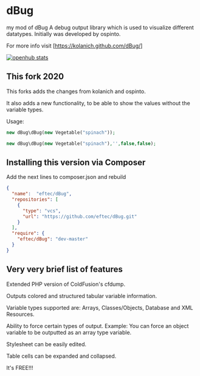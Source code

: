 dBug
====
my mod of dBug
A debug output library which is used to visualize different datatypes.
Initially was developed by ospinto.

For more info visit [https://kolanich.github.com/dBug/]

[![openhub stats](https://openhub.net/p/php-dbug/widgets/project_partner_badge.gif)](https://openhub.net/p/php-dbug)

## This fork 2020

This forks adds the changes from kolanich and ospinto.

It also adds a new functionality, to be able to show the values without the variable types.

Usage:

```php
new dBug\dBug(new Vegetable("spinach"));
```




```php
new dBug\dBug(new Vegetable("spinach"),'',false,false);
```



## Installing this version via Composer

Add the next lines to composer.json and rebuild

```json
{
  "name":  "eftec/dBug",
  "repositories": [
    {
      "type": "vcs",
      "url": "https://github.com/eftec/dBug.git"
    }
  ],
  "require": {
    "eftec/dBug": "dev-master"
  }
}
```




## Very very brief list of features

Extended PHP version of ColdFusion's cfdump.

Outputs colored and structured tabular variable information.

Variable types supported are: Arrays, Classes/Objects, Database and XML Resources.

Ability to force certain types of output. Example: You can force an
object variable to be outputted as an array type variable.

Stylesheet can be easily edited.

Table cells can be expanded and collapsed.

It's FREE!!!
